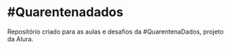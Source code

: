 # #Quarentenadados
Repositório criado para as aulas e desafios da #QuarentenaDados, projeto da Alura.

